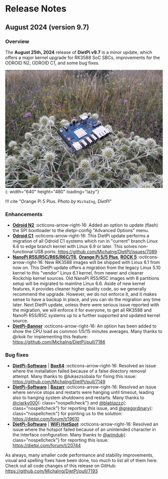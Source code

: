 # Release Notes

## August 2024 (version 9.7)

### Overview

The **August 25th, 2024** release of **DietPi v9.7** is a minor update, which offers a major kernel upgrade for RK3588 SoC SBCs, improvements for the ODROID N2, ODROID C1, and some bug fixes.

![Orange Pi 5 Plus enjoys the view](../assets/images/dietpi-release-v9_07.jpg){: width="640" height="480" loading="lazy"}

!!! cite "Orange Pi 5 Plus. *Photo by `MichaIng`, DietPi*"

### Enhancements

- [**Odroid N2**](../hardware.md#odroid) :octicons-arrow-right-16: Added an option to update (flash) the SPI bootloader to the dietpi-config "Advanced Options" menu.
- [**Odroid C1**](../hardware.md#odroid) :octicons-arrow-right-16: This DietPi update performs a migration of all Odroid C1 systems which run in "current" branch Linux 6.6 to edge branch kernel with Linux 6.9 or later. This solves non-functional USB ports: <https://github.com/MichaIng/DietPi/issues/7089>
- [**NanoPi R5S/R5C/R6S/R6C/T6**](../hardware.md#nanopi-series-friendlyelec), [**Orange Pi 5/5 Plus**](../hardware.md#orange-pi-series), [**ROCK 5**](../hardware.md#radxa) :octicons-arrow-right-16: New RK3588 images will be shipped with Linux 6.1 from now on. This DietPi update offers a migration from the legacy Linux 5.10 kernel to this "vendor" Linux 6.1 kernel, from newer and cleaner Rockchip kernel sources. Old NanoPi R5S/R5C images with 8 partitions setup will be migrated to mainline Linux 6.6. Aside of new kernel features, it provides cleaner higher quality code, so we generally recommend the upgrade. However, we do not enforce it, and it makes sense to have a backup in place, and you can do the migration any time later. Next DietPi update, unless there were serious issue reported with the migration, we will enforce it for everyone, to get all RK3588 and NanoPi R5S/R5C systems up to a further supported and updated kernel source.
- [**DietPi-Banner**](../dietpi_tools/misc_tools.md#dietpi-banner) :octicons-arrow-right-16: An option has been added to show the CPU load as common 1/5/15 minutes averages. Many thanks to @rkok for implementing this feature: <https://github.com/MichaIng/DietPi/pull/7186>

### Bug fixes

- [**DietPi-Software**](../dietpi_tools/software_installation.md#dietpi-software) | [**Box64**](../software/gaming.md#box64) :octicons-arrow-right-16: Resolved an issue where the installation failed because of a false directory removal attempt. Many thanks to @lukaszsobala for fixing this issue: <https://github.com/MichaIng/DietPi/pull/7149>
- [**DietPi-Software**](../dietpi_tools/software_installation.md#dietpi-software) | [**Bazarr**](../software/bittorrent.md#bazarr) :octicons-arrow-right-16: Resolved an issue where service stops and restarts were hanging until timeout, leading also to hanging system shutdowns and restarts. Many thanks to [@clarky000](https://dietpi.com/forum/u/clarky000){: class="nospellcheck"} and [@blablazzz](https://dietpi.com/forum/u/blablazzz){: class="nospellcheck"} for reporting this issue, and [@gregordinary](https://dietpi.com/forum/u/gregordinary){: class="nospellcheck"} for pointing us to the solution: <https://dietpi.com/forum/t/19610>
- [**DietPi-Software**](../dietpi_tools/software_installation.md#dietpi-software) | [**WiFi HotSpot**](../software/advanced_networking.md#wifi-hotspot) :octicons-arrow-right-16: Resolved an issue where the hotspot failed because of an unintended character in the interface configuration. Many thanks to [@wimduk](https://dietpi.com/forum/u/wimduk){: class="nospellcheck"} for reporting this issue: <https://dietpi.com/forum/t/20744>

As always, many smaller code performance and stability improvements, visual and spelling fixes have been done, too much to list all of them here. Check out all code changes of this release on GitHub: <https://github.com/MichaIng/DietPi/pull/7193>
